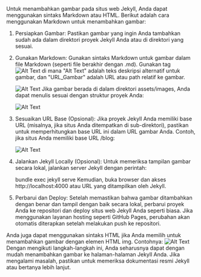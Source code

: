 Untuk menambahkan gambar pada situs web Jekyll, Anda dapat menggunakan sintaks Markdown atau HTML. Berikut adalah cara menggunakan Markdown untuk menambahkan gambar:
1. Persiapkan Gambar:
Pastikan gambar yang ingin Anda tambahkan sudah ada dalam direktori proyek Jekyll Anda atau di direktori yang sesuai.

2. Gunakan Markdown:
Gunakan sintaks Markdown untuk gambar dalam file Markdown (seperti file berakhir dengan .md). Gunakan tag ![Alt Text](URL_Gambar) di mana "Alt Text" adalah teks deskripsi alternatif untuk gambar, dan "URL_Gambar" adalah URL atau path relatif ke gambar.
  
    ![Alt Text](/path/to/your/image.jpg)
    Jika gambar berada di dalam direktori assets/images, Anda dapat menulis sesuai dengan struktur proyek Anda:

    ![Alt Text](/assets/images/your_image.jpg)
   
4. Sesuaikan URL Base (Opsional):
Jika proyek Jekyll Anda memiliki base URL (misalnya, jika situs Anda ditempatkan di sub-direktori), pastikan untuk memperhitungkan base URL ini dalam URL gambar Anda.
Contoh, jika situs Anda memiliki base URL /blog:

   ![Alt Text](/blog/assets/images/your_image.jpg)
   
6. Jalankan Jekyll Locally (Opsional):
Untuk memeriksa tampilan gambar secara lokal, jalankan server Jekyll dengan perintah:

    bundle exec jekyll serve
    Kemudian, buka browser dan akses http://localhost:4000 atau URL yang ditampilkan oleh Jekyll.
   
5. Perbarui dan Deploy:
Setelah memastikan bahwa gambar ditambahkan dengan benar dan tampil dengan baik secara lokal, perbarui proyek Anda ke repositori dan deploy situs web Jekyll Anda seperti biasa. Jika menggunakan layanan hosting seperti GitHub Pages, perubahan akan otomatis diterapkan setelah melakukan push ke repositori.

Anda juga dapat menggunakan sintaks HTML jika Anda memilih untuk menambahkan gambar dengan elemen HTML img. Contohnya:
    <img src="/path/to/your/image.jpg" alt="Alt Text">
Dengan mengikuti langkah-langkah ini, Anda seharusnya dapat dengan mudah menambahkan gambar ke halaman-halaman Jekyll Anda. Jika mengalami masalah, pastikan untuk memeriksa dokumentasi resmi Jekyll atau bertanya lebih lanjut.





